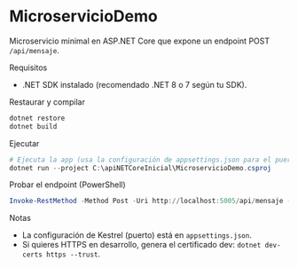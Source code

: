 # MicroservicioDemo

Microservicio minimal en ASP.NET Core que expone un endpoint POST `/api/mensaje`.

Requisitos
- .NET SDK instalado (recomendado .NET 8 o 7 según tu SDK).

Restaurar y compilar
```powershell
dotnet restore
dotnet build
```

Ejecutar
```powershell
# Ejecuta la app (usa la configuración de appsettings.json para el puerto)
dotnet run --project C:\apiNETCoreInicial\MicroservicioDemo.csproj
```

Probar el endpoint (PowerShell)
```powershell
Invoke-RestMethod -Method Post -Uri http://localhost:5005/api/mensaje -Body (@{mensaje="hola mundo"} | ConvertTo-Json) -ContentType "application/json"
```

Notas
- La configuración de Kestrel (puerto) está en `appsettings.json`.
- Si quieres HTTPS en desarrollo, genera el certificado dev: `dotnet dev-certs https --trust`.
